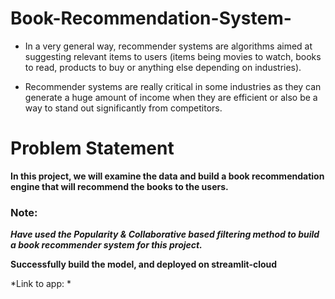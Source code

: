 # Book-Recommendation-System-
* In a very general way, recommender systems are algorithms aimed at suggesting relevant items to users (items being movies to watch, books to read, products to buy or anything else depending on industries).

* Recommender systems are really critical in some industries as they can generate a huge amount of income when they are efficient or also be a way to stand out significantly from competitors.


# Problem Statement
**In this project, we will examine the data and build a book recommendation engine that will recommend the books to the users.**

### Note:
***Have used the Popularity & Collaborative based filtering method to build a book recommender system for this project.*** 





**Successfully build the model, and deployed on streamlit-cloud**

*Link to app: * 
